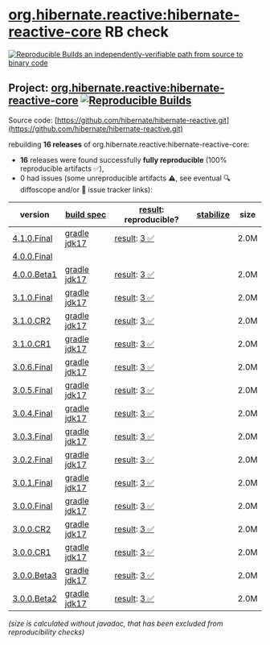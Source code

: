 [org.hibernate.reactive:hibernate-reactive-core](https://central.sonatype.com/artifact/org.hibernate.reactive/hibernate-reactive-core/versions) RB check
=======

[![Reproducible Builds](https://reproducible-builds.org/images/logos/rb.svg) an independently-verifiable path from source to binary code](https://reproducible-builds.org/)

## Project: [org.hibernate.reactive:hibernate-reactive-core](https://central.sonatype.com/artifact/org.hibernate.reactive/hibernate-reactive-core/versions) [![Reproducible Builds](https://img.shields.io/endpoint?url=https://raw.githubusercontent.com/jvm-repo-rebuild/reproducible-central/master/content/org/hibernate/reactive/hibernate-reactive/badge.json)](https://github.com/jvm-repo-rebuild/reproducible-central/blob/master/content/org/hibernate/reactive/hibernate-reactive/README.md)

Source code: [https://github.com/hibernate/hibernate-reactive.git](https://github.com/hibernate/hibernate-reactive.git)

rebuilding **16 releases** of org.hibernate.reactive:hibernate-reactive-core:
- **16** releases were found successfully **fully reproducible** (100% reproducible artifacts :white_check_mark:),
- 0 had issues (some unreproducible artifacts :warning:, see eventual :mag: diffoscope and/or :memo: issue tracker links):

| version | [build spec](/BUILDSPEC.md) | [result](https://reproducible-builds.org/docs/jvm/): reproducible? | [stabilize](https://github.com/google/oss-rebuild/blob/main/cmd/stabilize/README.md) | size |
| -- | --------- | ------ | ------ | -- |
| [4.1.0.Final](https://central.sonatype.com/artifact/org.hibernate.reactive/hibernate-reactive-core/4.1.0.Final/pom) | [gradle jdk17](hibernate-reactive-4.1.0.Final.buildspec) | [result](hibernate-reactive-core-4.1.0.Final.buildinfo): [3 :white_check_mark: ](hibernate-reactive-core-4.1.0.Final.buildcompare) | | 2.0M |
| [4.0.0.Final](https://central.sonatype.com/artifact/org.hibernate.reactive/hibernate-reactive-core/4.0.0.Final/pom) | | | |
| [4.0.0.Beta1](https://central.sonatype.com/artifact/org.hibernate.reactive/hibernate-reactive-core/4.0.0.Beta1/pom) | [gradle jdk17](hibernate-reactive-4.0.0.Beta1.buildspec) | [result](hibernate-reactive-core-4.0.0.Beta1.buildinfo): [3 :white_check_mark: ](hibernate-reactive-core-4.0.0.Beta1.buildcompare) | | 2.0M |
| [3.1.0.Final](https://central.sonatype.com/artifact/org.hibernate.reactive/hibernate-reactive-core/3.1.0.Final/pom) | [gradle jdk17](hibernate-reactive-3.1.0.Final.buildspec) | [result](hibernate-reactive-core-3.1.0.Final.buildinfo): [3 :white_check_mark: ](hibernate-reactive-core-3.1.0.Final.buildcompare) | | 2.0M |
| [3.1.0.CR2](https://central.sonatype.com/artifact/org.hibernate.reactive/hibernate-reactive-core/3.1.0.CR2/pom) | [gradle jdk17](hibernate-reactive-3.1.0.CR2.buildspec) | [result](hibernate-reactive-core-3.1.0.CR2.buildinfo): [3 :white_check_mark: ](hibernate-reactive-core-3.1.0.CR2.buildcompare) | | 2.0M |
| [3.1.0.CR1](https://central.sonatype.com/artifact/org.hibernate.reactive/hibernate-reactive-core/3.1.0.CR1/pom) | [gradle jdk17](hibernate-reactive-3.1.0.CR1.buildspec) | [result](hibernate-reactive-core-3.1.0.CR1.buildinfo): [3 :white_check_mark: ](hibernate-reactive-core-3.1.0.CR1.buildcompare) | | 2.0M |
| [3.0.6.Final](https://central.sonatype.com/artifact/org.hibernate.reactive/hibernate-reactive-core/3.0.6.Final/pom) | [gradle jdk17](hibernate-reactive-3.0.6.Final.buildspec) | [result](hibernate-reactive-core-3.0.6.Final.buildinfo): [3 :white_check_mark: ](hibernate-reactive-core-3.0.6.Final.buildcompare) | | 2.0M |
| [3.0.5.Final](https://central.sonatype.com/artifact/org.hibernate.reactive/hibernate-reactive-core/3.0.5.Final/pom) | [gradle jdk17](hibernate-reactive-3.0.5.Final.buildspec) | [result](hibernate-reactive-core-3.0.5.Final.buildinfo): [3 :white_check_mark: ](hibernate-reactive-core-3.0.5.Final.buildcompare) | | 2.0M |
| [3.0.4.Final](https://central.sonatype.com/artifact/org.hibernate.reactive/hibernate-reactive-core/3.0.4.Final/pom) | [gradle jdk17](hibernate-reactive-3.0.4.Final.buildspec) | [result](hibernate-reactive-core-3.0.4.Final.buildinfo): [3 :white_check_mark: ](hibernate-reactive-core-3.0.4.Final.buildcompare) | | 2.0M |
| [3.0.3.Final](https://central.sonatype.com/artifact/org.hibernate.reactive/hibernate-reactive-core/3.0.3.Final/pom) | [gradle jdk17](hibernate-reactive-3.0.3.Final.buildspec) | [result](hibernate-reactive-core-3.0.3.Final.buildinfo): [3 :white_check_mark: ](hibernate-reactive-core-3.0.3.Final.buildcompare) | | 2.0M |
| [3.0.2.Final](https://central.sonatype.com/artifact/org.hibernate.reactive/hibernate-reactive-core/3.0.2.Final/pom) | [gradle jdk17](hibernate-reactive-3.0.2.Final.buildspec) | [result](hibernate-reactive-core-3.0.2.Final.buildinfo): [3 :white_check_mark: ](hibernate-reactive-core-3.0.2.Final.buildcompare) | | 2.0M |
| [3.0.1.Final](https://central.sonatype.com/artifact/org.hibernate.reactive/hibernate-reactive-core/3.0.1.Final/pom) | [gradle jdk17](hibernate-reactive-3.0.1.Final.buildspec) | [result](hibernate-reactive-core-3.0.1.Final.buildinfo): [3 :white_check_mark: ](hibernate-reactive-core-3.0.1.Final.buildcompare) | | 2.0M |
| [3.0.0.Final](https://central.sonatype.com/artifact/org.hibernate.reactive/hibernate-reactive-core/3.0.0.Final/pom) | [gradle jdk17](hibernate-reactive-3.0.0.Final.buildspec) | [result](hibernate-reactive-core-3.0.0.Final.buildinfo): [3 :white_check_mark: ](hibernate-reactive-core-3.0.0.Final.buildcompare) | | 2.0M |
| [3.0.0.CR2](https://central.sonatype.com/artifact/org.hibernate.reactive/hibernate-reactive-core/3.0.0.CR2/pom) | [gradle jdk17](hibernate-reactive-3.0.0.CR2.buildspec) | [result](hibernate-reactive-core-3.0.0.CR2.buildinfo): [3 :white_check_mark: ](hibernate-reactive-core-3.0.0.CR2.buildcompare) | | 2.0M |
| [3.0.0.CR1](https://central.sonatype.com/artifact/org.hibernate.reactive/hibernate-reactive-core/3.0.0.CR1/pom) | [gradle jdk17](hibernate-reactive-3.0.0.CR1.buildspec) | [result](hibernate-reactive-core-3.0.0.CR1.buildinfo): [3 :white_check_mark: ](hibernate-reactive-core-3.0.0.CR1.buildcompare) | | 2.0M |
| [3.0.0.Beta3](https://central.sonatype.com/artifact/org.hibernate.reactive/hibernate-reactive-core/3.0.0.Beta3/pom) | [gradle jdk17](hibernate-reactive-3.0.0.Beta3.buildspec) | [result](hibernate-reactive-core-3.0.0.Beta3.buildinfo): [3 :white_check_mark: ](hibernate-reactive-core-3.0.0.Beta3.buildcompare) | | 2.0M |
| [3.0.0.Beta2](https://central.sonatype.com/artifact/org.hibernate.reactive/hibernate-reactive-core/3.0.0.Beta2/pom) | [gradle jdk17](hibernate-reactive-3.0.0.Beta2.buildspec) | [result](hibernate-reactive-3.0.0.Beta2.buildinfo): [3 :white_check_mark: ](hibernate-reactive-3.0.0.Beta2.buildcompare) | | 2.0M |

<i>(size is calculated without javadoc, that has been excluded from reproducibility checks)</i>
